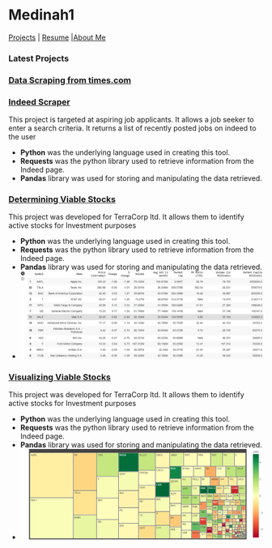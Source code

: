 # Medinah1

[Projects](https://google.com) | [Resume](https://google.com) |[About Me](https://google.com)

### Latest Projects

### [Data Scraping from  times.com](https://colab.research.google.com/gist/Gongola/a123b219e4521764a31e13fcbd50fbd1/data-scraping.ipynb)

### [Indeed Scraper](https://colab.research.google.com/gist/Gongola/667c5f0740a6bc989aff052e7b014b31/indeed-scraper.ipynb)
This project is targeted at aspiring job applicants. It allows a job seeker to enter a search criteria. It returns a list of recently posted jobs on indeed to the user
- **Python** was the underlying language used in creating this tool.
- **Requests** was the python library used to retrieve information from the Indeed page.
- **Pandas** library was used for storing and manipulating the data retrieved.



### [Determining Viable Stocks](https://colab.research.google.com/drive/1qyWQ6ok4GtmuuEdAr1L0NY9Gmn2AwOyl#scrollTo=Yc0s9snYJsir)
This project was developed for TerraCorp ltd. It allows them to identify active stocks for Investment purposes
- **Python** was the underlying language used in creating this tool.
- **Requests** was the python library used to retrieve information from the Indeed page.
- **Pandas** library was used for storing and manipulating the data retrieved.
- ![Dataframe showing sort by volume](image.png)

### [Visualizing Viable Stocks](https://colab.research.google.com/drive/15_xLM1MUnoYg2h0o6Iv2ZGgYU5kZkdiE)
This project was developed for TerraCorp ltd. It allows them to identify active stocks for Investment purposes
- **Python** was the underlying language used in creating this tool.
- **Requests** was the python library used to retrieve information from the Indeed page.
- **Pandas** library was used for storing and manipulating the data retrieved.
- ![Dataframe showing sort by volume](heatmap.png)
